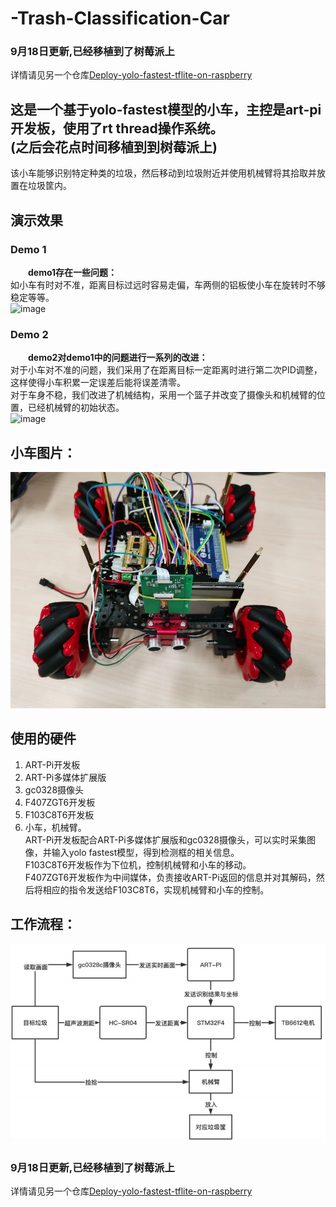 # **-Trash-Classification-Car**  
### **9月18日更新,已经移植到了树莓派上**
详情请见另一个仓库[Deploy-yolo-fastest-tflite-on-raspberry](https://github.com/Charlie839242/Deploy-yolo-fastest-tflite-on-raspberry)  
  
  
这是一个基于yolo-fastest模型的小车，主控是art-pi开发板，使用了rt thread操作系统。  
**(之后会花点时间移植到到树莓派上)**  
----------------------------------  

该小车能够识别特定种类的垃圾，然后移动到垃圾附近并使用机械臂将其拾取并放置在垃圾筐内。

## **演示效果**    
### **Demo 1**
&emsp;&emsp;**demo1存在一些问题：**  
如小车有时对不准，距离目标过远时容易走偏，车两侧的铝板使小车在旋转时不够稳定等等。  
![image](https://github.com/Charlie839242/-Trash-Classification-Car/blob/main/imgs/demo_1.gif)  
### **Demo 2**  
&emsp;&emsp;**demo2对demo1中的问题进行一系列的改进：**  
对于小车对不准的问题，我们采用了在距离目标一定距离时进行第二次PID调整，这样使得小车积累一定误差后能将误差清零。  
对于车身不稳，我们改进了机械结构，采用一个篮子并改变了摄像头和机械臂的位置，已经机械臂的初始状态。  
![image](https://github.com/Charlie839242/-Trash-Classification-Car/blob/main/imgs/demo_2.gif)  


## 小车图片：  
![image](https://github.com/Charlie839242/-Trash-Classification-Car/blob/main/imgs/car_first_layer.jpg)  

## **使用的硬件**
1. ART-Pi开发板  
2. ART-Pi多媒体扩展版  
3. gc0328摄像头  
4. F407ZGT6开发板  
5. F103C8T6开发板  
6. 小车，机械臂。  
ART-Pi开发板配合ART-Pi多媒体扩展版和gc0328摄像头，可以实时采集图像，并输入yolo fastest模型，得到检测框的相关信息。  
F103C8T6开发板作为下位机，控制机械臂和小车的移动。  
F407ZGT6开发板作为中间媒体，负责接收ART-Pi返回的信息并对其解码，然后将相应的指令发送给F103C8T6，实现机械臂和小车的控制。  

## 工作流程：  
![image](https://github.com/Charlie839242/-Trash-Classification-Car/blob/main/imgs/work_flow.png)  
  
    
      
      
### **9月18日更新,已经移植到了树莓派上**
详情请见另一个仓库[Deploy-yolo-fastest-tflite-on-raspberry](https://github.com/Charlie839242/Deploy-yolo-fastest-tflite-on-raspberry)














